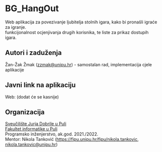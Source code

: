 # BG_HangOut
Web aplikacija za povezivanje ljubitelja stolnih igara, kako bi pronašli igraće za igranje.<br>
funkcijonalnost ocjenjivanja drugih korisnika, te liste za prikaz dostupih igara.

## Autori i zaduženja
Žan-Žak Žmak (zzmak@unipu.hr) - samostalan rad, implementacija cjele aplikacije

## Javni link na aplikaciju

Web: (dodat će se kasnije)

## Organizacija

[Sveučilište Jurja Dobrile u Puli](https://www.unipu.hr/)<br>
[Fakultet informatike u Puli](https://fipu.unipu.hr/)<br>
Programsko inženjerstvo, ak.god. 2021./2022.<br>
Mentor: Nikola Tanković (https://fipu.unipu.hr/fipu/nikola.tankovic, nikola.tankovic@unipu.hr)

